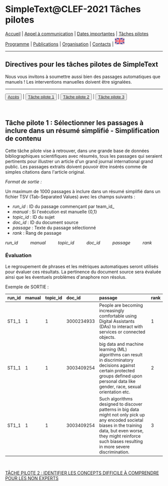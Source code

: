 
# SimpleText@CLEF-2021 Tâches pilotes

[Accueil](https://simpletext-madics.github.io/2021/clef/fr) | [Appel à communication](https://simpletext-madics.github.io/2021/clef/fr/CFP) | [Dates importantes](https://simpletext-madics.github.io/2021/clef/fr/dates) | [Tâches pilotes](https://simpletext-madics.github.io/2021/clef/fr/tasks)  
[Programme](https://simpletext-madics.github.io/2021/clef/fr/program) | [Publications](https://simpletext-madics.github.io/2021/clef/fr/publications) | [Organisation](https://simpletext-madics.github.io/2021/clef/fr/organisation) | [Contacts](https://simpletext-madics.github.io/2021/clef/fr/contacts) | [<img src="../EN.png" width="30">](https://simpletext-madics.github.io/2021/clef/en/task1)

---

## Directives pour les tâches pilotes de SimpleText

Nous vous invitons à soumettre aussi bien des passages automatiques que manuels ! Les interventions manuelles doivent être signalées.

---

<button>[Accès](https://simpletext-madics.github.io/2021/clef/fr/tasks)</button> | <button>[Tâche pilote 1](https://simpletext-madics.github.io/2021/clef/fr/task1)</button> | <button>[Tâche pilote 2](https://simpletext-madics.github.io/2021/clef/fr/task2)</button> | <button>[Tâche pilote 3](https://simpletext-madics.github.io/2021/clef/fr/task3)</button>

<br>

## Tâche pilote 1 : Sélectionner les passages à inclure dans un résumé simplifié - Simplification de contenu

Cette tâche pilote vise à retrouver, dans une grande base de données bibliographiques scientifiques avec résumés, tous les passages qui seraient pertinents pour illustrer un article d'un grand journal international grand public. Les passages extraits doivent pouvoir être insérés comme de simples citations dans l'article original.

*Format de sortie :*  
 
Un maximum de 1000 passages à inclure dans un résumé simplifié dans un fichier TSV (Tab-Separated Values) avec les champs suivants :
* *run_id* : ID du passage commençant par team_id_
* *manual* : Si l'exécution est manuelle {0,1}
* *topic_id* : ID du sujet
* *doc_id* : ID du document source
* *passage* : Texte du passage sélectionné
* *rank* : Rang de passage

*run_id &nbsp;&nbsp;&nbsp;&nbsp;&nbsp;&nbsp;&nbsp;&nbsp; manual &nbsp;&nbsp;&nbsp;&nbsp;&nbsp;&nbsp;&nbsp;&nbsp; topic_id &nbsp;&nbsp;&nbsp;&nbsp;&nbsp;&nbsp;&nbsp;&nbsp; doc_id &nbsp;&nbsp;&nbsp;&nbsp;&nbsp;&nbsp;&nbsp;&nbsp; passage &nbsp;&nbsp;&nbsp;&nbsp;&nbsp;&nbsp;&nbsp;&nbsp; rank*

### Évaluation  
Le regroupement de phrases et les métriques automatiques seront utilisés pour évaluer ces résultats. La pertinence du document source sera évaluée ainsi que les éventuels problèmes d'anaphore non résolus.

Exemple de SORTIE :

| run_id | manual | topic_id | doc_id | passage | rank |
|:-------|:-------|:---------|:-------|:--------|:-----|
| ST1_1 | 1 | 1 | 3000234933 | People are becoming increasingly comfortable using Digital Assistants (DAs) to interact with services or connected objects. | 1 |
| ST1_1 | 1 | 1 | 3003409254 | big data and machine learning (ML) algorithms can result in discriminatory decisions against certain protected groups defined upon personal data like gender, race, sexual orientation etc. | 2 |
| ST1_1 | 1 | 1 | 3003409254 | Such algorithms designed to discover patterns in big data might not only pick up any encoded societal biases in the training data, but even worse, they might reinforce such biases resulting in more severe discrimination. | 3 |  

<br>

[TÂCHE PILOTE 2 : IDENTIFIER LES CONCEPTS DIFFICILE À COMPRENDRE POUR LES NON EXPERTS](https://simpletext-madics.github.io/2021/clef/fr/task2)  
